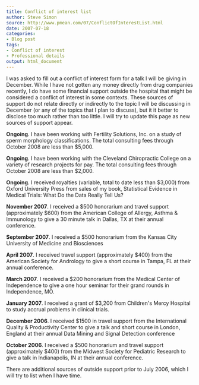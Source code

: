```yaml
---
title: Conflict of interest list
author: Steve Simon
source: http://www.pmean.com/07/ConflictOfInterestList.html
date: 2007-07-18
categories:
- Blog post
tags:
- Conflict of interest
- Professional details
output: html_document
---
```

I was asked to fill out a conflict of interest form for a talk I will be
giving in December. While I have not gotten any money directly from drug
companies recently, I do have some financial support outside the
hospital that might be considered a conflict of interest in some
contexts. These sources of support do not relate directly or indirectly
to the topic I will be discussing in December (or any of the topics that
I plan to discuss), but it it better to disclose too much rather than
too little. I will try to update this page as new sources of support
appear.

**Ongoing**. I have been working with Fertility Solutions, Inc. on a
study of sperm morphology classifications. The total consulting fees
through October 2008 are less than \$5,000.

**Ongoing**. I have been working with the Cleveland Chiropractic College
on a variety of research projects for pay. The total consulting fees
through October 2008 are less than \$2,000.

**Ongoing**. I received royalties (variable, total to date less than
\$3,000) from Oxford University Press from sales of my book, Statistical
Evidence in Medical Trials: What Do the Data Really Tell Us?

**November 2007**. I received a \$500 honorarium and travel support
(approximately \$600) from the American College of Allergy, Asthma &
Immunology to give a 30 minute talk in Dallas, TX at their annual
conference.

**September 2007**. I received a \$500 honorarium from the Kansas City
University of Medicine and Biosciences

**April 2007**. I received travel support (approximately \$400) from the
American Society for Andrology to give a short course in Tampa, FL at
their annual conference.

**March 2007**. I received a \$200 honorarium from the Medical Center of
Independence to give a one hour seminar for their grand rounds in
Independence, MO.

**January 2007**. I received a grant of \$3,200 from Children\'s Mercy
Hospital to study accrual problems in clinical trials.

**December 2006**. I received \$1500 in travel support from the
International Quality & Productivity Center to give a talk and short
course in London, England at their annual Data Mining and Signal
Detection conference

**October 2006**. I received a \$500 honorarium and travel support
(approximately \$400) from the Midwest Society for Pediatric Research to
give a talk in Indianapolis, IN at their annual conference.

There are additional sources of outside support prior to July 2006,
which I will try to list when I have time.
